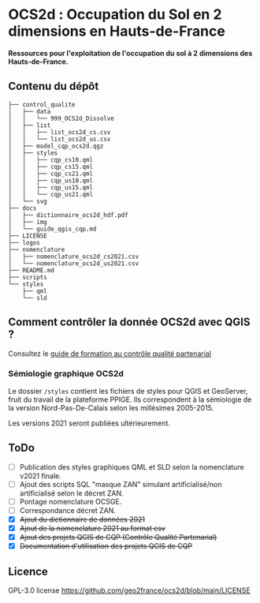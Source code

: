 # OCS2d : Occupation du Sol en 2 dimensions en Hauts-de-France

**Ressources pour l'exploitation de l'occupation du sol à 2 dimensions des Hauts-de-France.**

## Contenu du dépôt

```
├── control_qualite
│   ├── data
│   │   └── 999_OCS2d_Dissolve
│   ├── list
│   │   ├── list_ocs2d_cs.csv
│   │   └── list_ocs2d_us.csv
│   ├── model_cqp_ocs2d.qgz
│   ├── styles
│   │   ├── cqp_cs10.qml
│   │   ├── cqp_cs15.qml
│   │   ├── cqp_cs21.qml
│   │   ├── cqp_us10.qml
│   │   ├── cqp_us15.qml
│   │   └── cqp_us21.qml
│   └── svg
├── docs
│   ├── dictionnaire_ocs2d_hdf.pdf
│   ├── img
│   └── guide_qgis_cqp.md
├── LICENSE
├── logos
├── nomenclature
│   ├── nomenclature_ocs2d_cs2021.csv
│   └── nomenclature_ocs2d_us2021.csv
├── README.md
├── scripts
└── styles
    ├── qml
    └── sld
```

## Comment contrôler la donnée OCS2d avec QGIS ?

Consultez le [guide de formation au contrôle qualité partenarial](https://github.com/geo2france/ocs2d/blob/main/docs/guide_qgis_cqp.md)

### Sémiologie graphique OCS2d

Le dossier `/styles` contient les fichiers de styles pour QGIS et GeoServer, fruit du travail de la plateforme PPIGE. Ils correspondent à la sémiologie de la version Nord-Pas-De-Calais selon les millésimes 2005-2015.

Les versions 2021 seront publiées ultérieurement.

## ToDo

- [ ] Publication des styles graphiques QML et SLD selon la nomenclature v2021 finale.
- [ ] Ajout des scripts SQL "masque ZAN" simulant artificialisé/non artificialisé selon le décret ZAN.
- [ ] Pontage nomenclature OCSGE.
- [ ] Correspondance décret ZAN.
- [x] ~~Ajout du dictionnaire de données 2021~~
- [x] ~~Ajout de la nomenclature 2021 au format csv~~
- [x] ~~Ajout des projets QGIS de CQP (Contrôle Qualité Partenarial)~~
- [x] ~~Documentation d'utilisation des projets QGIS de CQP~~

## Licence

GPL-3.0 license
<https://github.com/geo2france/ocs2d/blob/main/LICENSE>
